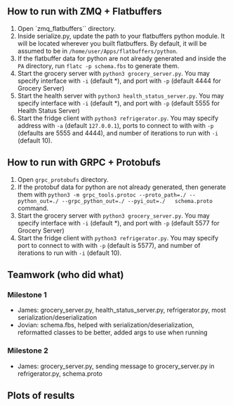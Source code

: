 ## How to run with ZMQ + Flatbuffers

1. Open `zmq_flatbuffers`` directory.
2. Inside serialize.py, update the path to your flatbuffers python module. It will be located wherever you built flatbuffers. By default, it will be assumed to be in `/home/user/Apps/flatbuffers/python`.
3. If the flatbuffer data for python are not already generated and inside the `PA` directory, run `flatc -p schema.fbs` to generate them.
4. Start the grocery server with `python3 grocery_server.py`. You may specify interface with `-i` (default *), and port with `-p` (default 4444 for Grocery Server)
5. Start the health server with `python3 health_status_server.py`. You may specify interface with `-i` (default *), and port with `-p` (default 5555 for Health Status Server)
6. Start the fridge client with `python3 refrigerator.py`. You may specify address with `-a` (default `127.0.0.1`), ports to connect to with with `-p` (defaults are 5555 and 4444), and number of iterations to run with `-i` (default 10).

## How to run with GRPC + Protobufs

1. Open `grpc_protobufs` directory.
3. If the protobuf data for python are not already generated, then generate them with `python3 -m grpc_tools.protoc --proto_path=./ --python_out=./ --grpc_python_out=./ --pyi_out=./   schema.proto` command.
4. Start the grocery server with `python3 grocery_server.py`. You may specify interface with `-i` (default *), and port with `-p` (default 5577 for Grocery Server)
6. Start the fridge client with `python3 refrigerator.py`. You may specify port to connect to with with `-p` (default is 5577), and number of iterations to run with `-i` (default 10).

## Teamwork (who did what)

### Milestone 1
- James: grocery_server.py, health_status_server.py, refrigerator.py, most serialization/deserialization
- Jovian: schema.fbs, helped with serialization/deserialization, reformatted classes to be better, added args to use when running

### Milestone 2
- James: grocery_server.py, sending message to grocery_server.py in refrigerator.py, schema.proto

## Plots of results

